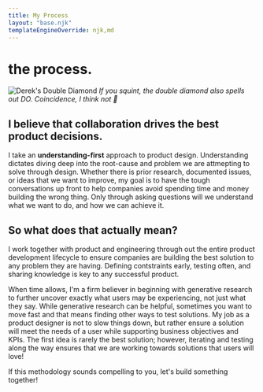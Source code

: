 ```yaml
---
title: My Process
layout: "base.njk"
templateEngineOverride: njk,md
---
```

<div id="process">

# the process.
<!-- Removed from section below: style="display:flex; justify-content:center" -->
<section>

![Derek's Double Diamond](/assets/diamond.png)
*If you squint, the double diamond also spells out DO. Coincidence, I think not 👀*
</section>
<section>

## I believe that collaboration drives the best product decisions.

I take an **understanding-first** approach to product design. Understanding dictates diving deep into the root-cause and problem we are attmepting to solve through design. Whether there is prior research, documented issues, or ideas that we want to improve, my goal is to have the tough conversations up front to help companies avoid spending time and money building the wrong thing. Only through asking questions will we understand what we want to do, and how we can achieve it.
</section>
<section>

## So what does that actually mean?

I work together with product and engineering through out the entire product development lifecycle to ensure companies are building the best solution to any problem they are having. Defining contstraints early, testing often, and sharing knowledge is key to any successful product. 

When time allows, I'm a firm believer in beginning with generative research to further uncover exactly what users may be experiencing, not just what they say. While generative research can be helpful, sometimes you want to move fast and that means finding other ways to test solutions. My job as a product designer is not to slow things down, but rather ensure a solution will meet the needs of a user while supporting business objectives and KPIs. The first idea is rarely the best solution; however, iterating and testing along the way ensures that we are working towards solutions that users will love!

If this methodology sounds compelling to you, let's build something together! 
</section>
</div>